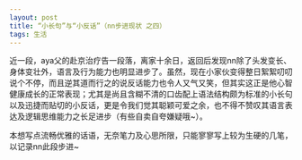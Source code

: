 ```yaml
---
layout: post
title: “小长句”与“小反话”（nn步进现状 之四）
tags: 生活
---
```


近一段，aya父的赴京治疗告一段落，离家十余日，返回后发现nn除了头发变长、身体变壮外，语言及行为能力也明显进步了。虽然，现在小家伙变得整日絮絮叨叨说个不停，而且逆其道而行之的说反话能力也令人又气又笑，但其实这正是他心智健康成长的正常表现；尤其是尚且含糊不清的口齿配上语法结构颇为标准的小长句以及迅捷而贴切的小反话，更是令我们觉其聪颖可爱之余，也不得不赞叹其语言表达及逻辑思维能力之长足进步（有些自卖自夸嫌疑哦~）。

本想写点流畅优雅的话语，无奈笔力及心思所限，只能寥寥写上较为生硬的几笔，以记录nn此段步进~